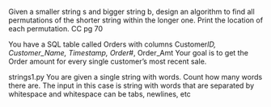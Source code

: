 Given a smaller string s and bigger string b, design an algorithm to find all permutations of the shorter string within the longer one. Print the location of each permutation.
CC pg 70

You have a SQL table called Orders with columns Customer*ID, Customer_Name, Timestamp, Order*#, Order_Amt
Your goal is to get the Order amount for every single customer’s most recent sale.

strings1.py
You are given a single string with words. Count how many words there are.
The input in this case is string with words that are separated by whitespace and whitespace can be tabs, newlines, etc
